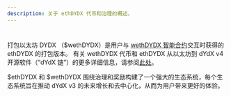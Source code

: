 ```yaml
---
description: 关于 ethDYDX 代币和治理的概述。
---
```


#



打包以太坊 DYDX （$wethDYDX）是用户与 [wethDYDX 智能合约](https://etherscan.io/address/0x46b2deae6eff3011008ea27ea36b7c27255ddfa9)交互时获得的 ethDYDX 的打包版本。 有关 wethDYDX 代币和 ethDYDX 从以太坊到 dYdX v4 开源软件（“dYdX 链”）的更多详细信息，请参阅[此处](https://docs.dydx.community/dydx-token-migration/start-here/introduction)。

$ethDYDX 和 $wethDYDX 围绕治理和奖励构建了一个强大的生态系统，每个生态系统旨在推动 dYdX v3 的未来增长和去中心化，从而为用户带来更好的体验。






